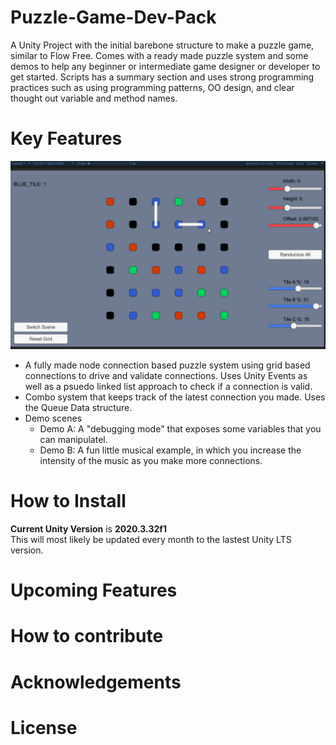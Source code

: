 # Puzzle-Game-Dev-Pack
A Unity Project with the initial barebone structure to make a puzzle game, similar to Flow Free. Comes with a ready made puzzle system and some demos to help
any beginner or intermediate game designer or developer to get started. Scripts has a summary section and uses strong programming practices such as using 
programming patterns, OO design, and clear thought out variable and method names. 

# Key Features 

![puzzle demonstration](https://github.com/pistolPeterson/Puzzle-Game-Dev-Pack-Repo/blob/main/MD%20Resources/puzzle%20system%20demo%20for%20git%202.gif)


- A fully made node connection based puzzle system using grid based connections to drive and validate connections. 
Uses Unity Events as well as a psuedo linked list approach to check if a connection is valid.
- Combo system that keeps track of the latest connection you made. Uses the Queue Data structure. 
- Demo scenes
	- Demo A: A "debugging mode" that exposes some variables that you can manipulatel. 
	- Demo B: A fun little musical example, in which you increase the intensity of the music as you make more connections.



# How to Install 

**Current Unity Version** is **2020.3.32f1**  
This will most likely be updated every month to the lastest Unity LTS version.


# Upcoming Features 



# How to contribute 



# Acknowledgements 



# License 